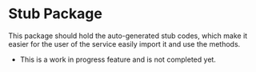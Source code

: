 # Stub Package

This package should hold the auto-generated stub codes, which make it easier for the user
of the service easily import it and use the methods.

* This is a work in progress feature and is not completed yet.

